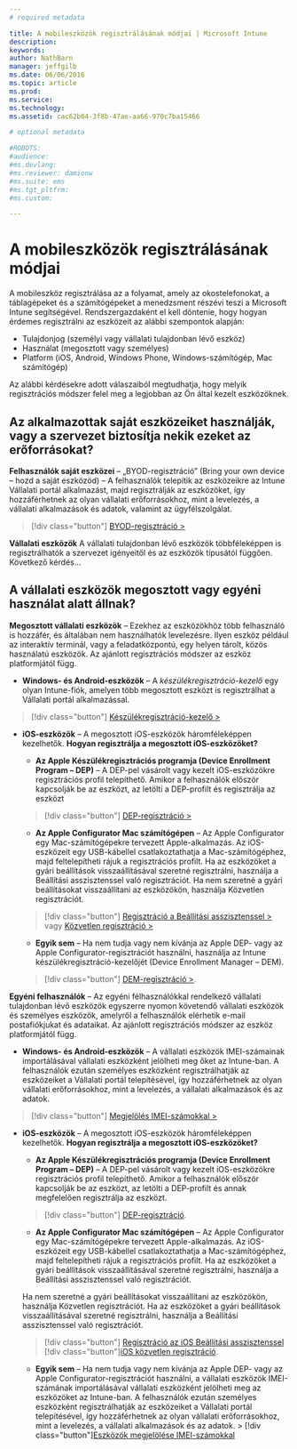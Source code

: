 ```yaml
---
# required metadata

title: A mobileszközök regisztrálásának módjai | Microsoft Intune
description:
keywords:
author: NathBarn
manager: jeffgilb
ms.date: 06/06/2016
ms.topic: article
ms.prod:
ms.service:
ms.technology:
ms.assetid: cac62b64-3f8b-47ae-aa66-970c7ba15466

# optional metadata

#ROBOTS:
#audience:
#ms.devlang:
#ms.reviewer: damionw
#ms.suite: ems
#ms.tgt_pltfrm:
#ms.custom:

---
```


# A mobileszközök regisztrálásának módjai

A mobileszköz regisztrálása az a folyamat, amely az okostelefonokat, a táblagépeket és a számítógépeket a menedzsment részévi teszi a Microsoft Intune segítségével. Rendszergazdaként el kell döntenie, hogy hogyan érdemes regisztrálni az eszközeit az alábbi szempontok alapján:

 -  Tulajdonjog (személyi vagy vállalati tulajdonban lévő eszköz)
 -  Használat (megosztott vagy személyes)
 -  Platform (iOS, Android, Windows Phone, Windows-számítógép, Mac számítógép)

Az alábbi kérdésekre adott válaszaiból megtudhatja, hogy melyik regisztrációs módszer felel meg a legjobban az Ön által kezelt eszközöknek.

## Az alkalmazottak saját eszközeiket használják, vagy a szervezet biztosítja nekik ezeket az erőforrásokat?

  **Felhasználók saját eszközei** – „BYOD-regisztráció” (Bring your own device – hozd a saját eszközöd) – A felhasználók telepítik az eszközeikre az Intune Vállalati portál alkalmazást, majd regisztrálják az eszközöket, így hozzáférhetnek az olyan vállalati erőforrásokhoz, mint a levelezés, a vállalati alkalmazások és adatok, valamint az ügyfélszolgálat.  
  > [!div class="button"]   [BYOD-regisztráció >](..deploy-use/get-ready-to-enroll-devices-in-microsoft-intune)

  **Vállalati eszközök** A vállalati tulajdonban lévő eszközök többféleképpen is regisztrálhatók a szervezet igényeitől és az eszközök típusától függően. Következő kérdés...

## A vállalati eszközök megosztott vagy egyéni használat alatt állnak?

**Megosztott vállalati eszközök** – Ezekhez az eszközökhöz több felhasználó is hozzáfér, és általában nem használhatók levelezésre. Ilyen eszköz például az interaktív terminál, vagy a feladatközpontú, egy helyen tárolt, közös használatú eszközök. Az ajánlott regisztrációs módszer az eszköz platformjától függ.

  - **Windows- és Android-eszközök** – A *készülékregisztráció-kezelő* egy olyan Intune-fiók, amelyen több megosztott eszközt is regisztrálhat a Vállalati portál alkalmazással.
  > [!div class="button"]   [Készülékregisztráció-kezelő >](../deploy-use/enroll-corporate-owned-devices-with-the-device-enrollment-manager-in-microsoft-intune)

  - **iOS-eszközök** – A megosztott iOS-eszközök háromféleképpen kezelhetők.  **Hogyan regisztrálja a megosztott iOS-eszközöket?**

    - **Az Apple Készülékregisztrációs programja (Device Enrollment Program – DEP)** – A DEP-pel vásárolt vagy kezelt iOS-eszközökre regisztrációs profil telepíthető. Amikor a felhasználók először kapcsolják be az eszközt, az letölti a DEP-profilt és regisztrálja az eszközt
    > [!div class="button"]     [DEP-regisztráció >](../deploy-use/ios-device-enrollment-program-in-microsoft-intune)

    - **Az Apple Configurator Mac számítógépen** – Az Apple Configurator egy Mac-számítógépekre tervezett Apple-alkalmazás. Az iOS-eszközeit egy USB-kábellel csatlakoztathatja a Mac-számítógéphez, majd feltelepítheti rájuk a regisztrációs profilt. Ha az eszközöket a gyári beállítások visszaállításával szeretné regisztrálni, használja a Beállítási asszisztenssel való regisztrációt. Ha nem szeretné a gyári beállításokat visszaállítani az eszközökön, használja Közvetlen regisztrációt.

    > [!div class="button"]     [Regisztráció a Beállítási asszisztenssel >](../deploy-use/ios-setup-assistant-enrollment-in-microsoft-intune) vagy [Közvetlen regisztráció >](../deploy-use/ios-direct-enrollment-in-microsoft-intune)

    - **Egyik sem** – Ha nem tudja vagy nem kívánja az Apple DEP- vagy az Apple Configurator-regisztrációt használni, használja az Intune készülékregisztráció-kezelőjét (Device Enrollment Manager – DEM).
    > [!div class="button"]     [DEM-regisztráció >](../deploy-use/enroll-corporate-owned-devices-with-the-device-enrollment-manager-in-microsoft-intune).

**Egyéni felhasználók** – Az egyéni félhasználókkal rendelkező vállalati tulajdonban lévő eszközök egyszerre nyomon követendő vállalati eszközök és személyes eszközök, amelyről a felhasználók elérhetik e-mail postafiókjukat és adataikat. Az ajánlott regisztrációs módszer az eszköz platformjától függ.

  - **Windows- és Android-eszközök** – A vállalati eszközök IMEI-számainak importálásával vállalati eszközként jelölheti meg őket az Intune-ban. A felhasználók ezután személyes eszközként regisztrálhatják az eszközeiket a Vállalati portál telepítésével, így hozzáférhetnek az olyan vállalati erőforrásokhoz, mint a levelezés, a vállalati alkalmazások és az adatok.
  > [!div class="button"]   [Megjelölés IMEI-számokkal >](../deploy-use/specify-corporate-owned-devices-with-international-mobile-equipment-identity-imei-numbers)

  - **iOS-eszközök** – A megosztott iOS-eszközök háromféleképpen kezelhetők.  **Hogyan regisztrálja a megosztott iOS-eszközöket?**

    - **Az Apple Készülékregisztrációs programja (Device Enrollment Program – DEP)** – A DEP-pel vásárolt vagy kezelt iOS-eszközökre regisztrációs profil telepíthető. Amikor a felhasználók először kapcsolják be az eszközt, az letölti a DEP-profilt és annak megfelelően regisztrálja az eszközt.
    > [!div class="button"]     [DEP-regisztráció](../deploy-use/ios-device-enrollment-program-in-microsoft-intune).

    - **Az Apple Configurator Mac számítógépen** – Az Apple Configurator egy Mac-számítógépekre tervezett Apple-alkalmazás. Az iOS-eszközeit egy USB-kábellel csatlakoztathatja a Mac-számítógéphez, majd feltelepítheti rájuk a regisztrációs profilt. Ha az eszközöket a gyári beállítások visszaállításával szeretné regisztrálni, használja a Beállítási asszisztenssel való regisztrációt.

    Ha nem szeretné a gyári beállításokat visszaállítani az eszközökön, használja Közvetlen regisztrációt.
    Ha az eszközöket a gyári beállítások visszaállításával szeretné regisztrálni, használja a Beállítási asszisztenssel való regisztrációt.
    > [!div class="button"] [Regisztráció az iOS Beállítási asszisztenssel](../deploy-use/ios-setup-assistant-enrollment-in-microsoft-intune) [!div class="button"][iOS közvetlen regisztráció](../deploy-use/ios-direct-enrollment-in-microsoft-intune).

    - **Egyik sem** – Ha nem tudja vagy nem kívánja az Apple DEP- vagy az Apple Configurator-regisztrációt használni, a vállalati eszközök IMEI-számának importálásával vállalati eszközként jelölheti meg az eszközöket az Intune-ban. A felhasználók ezután személyes eszközként regisztrálhatják az eszközeiket a Vállalati portál telepítésével, így hozzáférhetnek az olyan vállalati erőforrásokhoz, mint a levelezés, a vállalati alkalmazások és az adatok. > [!div class="button"][Eszközök megjelölése IMEI-számokkal](../deploy-use/specify-corporate-owned-devices-with-international-mobile-equipment-identity-imei-numbers)


<!--HONumber=Jun16_HO1-->


